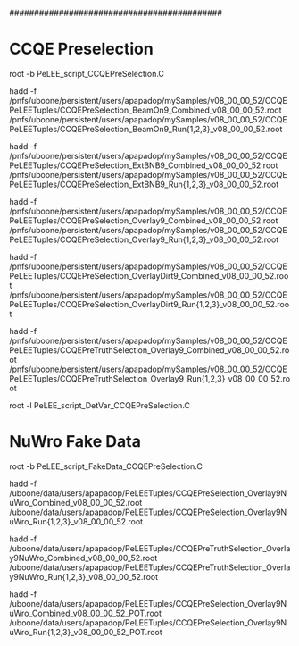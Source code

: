 
###########################################

# CCQE Preselection

root -b PeLEE_script_CCQEPreSelection.C

hadd -f /pnfs/uboone/persistent/users/apapadop/mySamples/v08_00_00_52/CCQEPeLEETuples/CCQEPreSelection_BeamOn9_Combined_v08_00_00_52.root /pnfs/uboone/persistent/users/apapadop/mySamples/v08_00_00_52/CCQEPeLEETuples/CCQEPreSelection_BeamOn9_Run{1,2,3}_v08_00_00_52.root

hadd -f /pnfs/uboone/persistent/users/apapadop/mySamples/v08_00_00_52/CCQEPeLEETuples/CCQEPreSelection_ExtBNB9_Combined_v08_00_00_52.root /pnfs/uboone/persistent/users/apapadop/mySamples/v08_00_00_52/CCQEPeLEETuples/CCQEPreSelection_ExtBNB9_Run{1,2,3}_v08_00_00_52.root

hadd -f /pnfs/uboone/persistent/users/apapadop/mySamples/v08_00_00_52/CCQEPeLEETuples/CCQEPreSelection_Overlay9_Combined_v08_00_00_52.root /pnfs/uboone/persistent/users/apapadop/mySamples/v08_00_00_52/CCQEPeLEETuples/CCQEPreSelection_Overlay9_Run{1,2,3}_v08_00_00_52.root

hadd -f /pnfs/uboone/persistent/users/apapadop/mySamples/v08_00_00_52/CCQEPeLEETuples/CCQEPreSelection_OverlayDirt9_Combined_v08_00_00_52.root /pnfs/uboone/persistent/users/apapadop/mySamples/v08_00_00_52/CCQEPeLEETuples/CCQEPreSelection_OverlayDirt9_Run{1,2,3}_v08_00_00_52.root

hadd -f /pnfs/uboone/persistent/users/apapadop/mySamples/v08_00_00_52/CCQEPeLEETuples/CCQEPreTruthSelection_Overlay9_Combined_v08_00_00_52.root /pnfs/uboone/persistent/users/apapadop/mySamples/v08_00_00_52/CCQEPeLEETuples/CCQEPreTruthSelection_Overlay9_Run{1,2,3}_v08_00_00_52.root

root -l PeLEE_script_DetVar_CCQEPreSelection.C

# NuWro Fake Data

root -b PeLEE_script_FakeData_CCQEPreSelection.C

hadd -f /uboone/data/users/apapadop/PeLEETuples/CCQEPreSelection_Overlay9NuWro_Combined_v08_00_00_52.root /uboone/data/users/apapadop/PeLEETuples/CCQEPreSelection_Overlay9NuWro_Run{1,2,3}_v08_00_00_52.root

hadd -f /uboone/data/users/apapadop/PeLEETuples/CCQEPreTruthSelection_Overlay9NuWro_Combined_v08_00_00_52.root /uboone/data/users/apapadop/PeLEETuples/CCQEPreTruthSelection_Overlay9NuWro_Run{1,2,3}_v08_00_00_52.root

hadd -f /uboone/data/users/apapadop/PeLEETuples/CCQEPreSelection_Overlay9NuWro_Combined_v08_00_00_52_POT.root /uboone/data/users/apapadop/PeLEETuples/CCQEPreSelection_Overlay9NuWro_Run{1,2,3}_v08_00_00_52_POT.root

